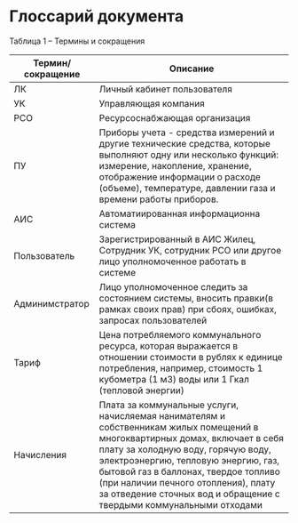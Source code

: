 # Глоссарий документа 

Таблица 1 – Термины и сокращения  

| Термин/сокращение | Описание |
|----|----|
| ЛК | Личный кабинет пользователя |
| УК | Управляющая компания |
| РСО | Ресурсоснабжающая организация |
| ПУ | Приборы учета - средства измерений и другие технические средства, которые выполняют одну или несколько функций: измерение, накопление, хранение, отображение информации о расходе (объеме), температуре, давлении газа и времени работы приборов.|   
| АИС | Автоматиированная информационна система |   
| Пользователь | Зарегистрированный в АИС Жилец, Сотрудник УК, сотрудник РСО или другое лицо уполномоченное работать в системе |   
| Админимстратор | Лицо уполномоченное следить за состоянием системы, вносить правки(в рамках своих прав) при сбоях, ошибках, запросах пользователей |   
| Тариф | Цена потребляемого коммунального ресурса, которая выражается в отношении стоимости в рублях к единице потребления, например, стоимость 1 кубометра (1 м3) воды или 1 Гкал (тепловой энергии) |   
| Начисления | Плата за коммунальные услуги, начисляемая нанимателям и собственникам жилых помещений в многоквартирных домах, включает в себя плату за холодную воду, горячую воду, электроэнергию, тепловую энергию, газ, бытовой газ в баллонах, твердое топливо (при наличии печного отопления), плату за отведение сточных вод и обращение с твердыми коммунальными отходами |

